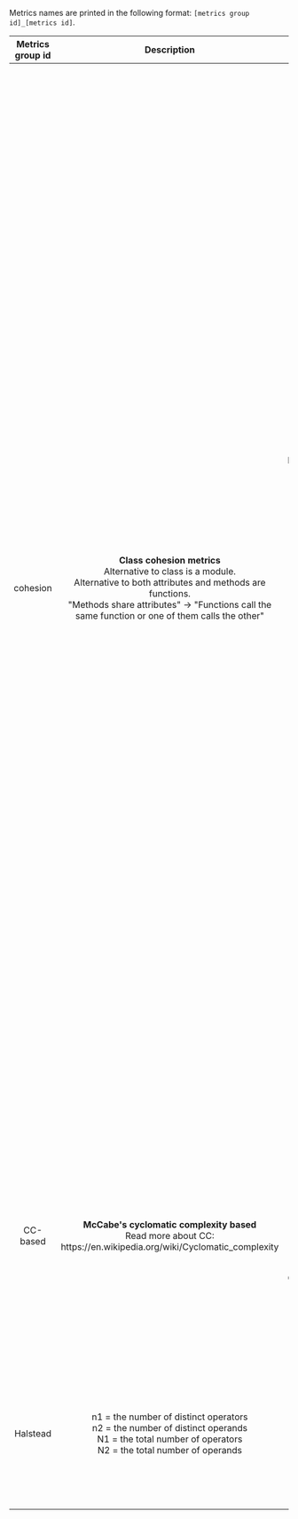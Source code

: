 Metrics names are printed in the following format: `[metrics group id]_[metrics id]`.

<table align="center">
    <thead>
        <tr>
            <th>Metrics group id</th>
            <th>Description</th>
            <th>Metrics id</th>
            <th>Description</th>
        </tr>
    </thead>
    <tbody align="center">
        <tr>
            <td rowspan=5>cohesion</td>
            <td rowspan=5>
                <b>Class cohesion metrics</b><br />
                Alternative to class is a module.<br />
                Alternative to both attributes and methods are functions.<br />
                "Methods share attributes" -> "Functions call the same function or one of them calls the other"
            </td>
            <td align="center">LCOM1</td>
            <td><i>Original definition:</i> Number of pairs of methods that do not share attributes</td>
        </tr>
        <tr>
            <td>LCOM2</td>
            <td><i>Original definition:</i><br />
                P = Number of pairs of methods that do not share attributes<br />
                Q = Number of pairs of methods that share attributes<br />
                LCOM2 = max(P - Q, 0)</td>
        </tr>
        <tr>
            <td>LCOM34</td>
            <td>LCOM3 = Number of disjoint components in the graph that represents each method as a
                node and the sharing of at least one attribute as an edge <br />
                LCOM4 = Similar to LCOM3 and additional edges are used to represent method invocations <br />
                <i>In our interpretation LCOM3 and LCOM4 give the same values.</i>
            </td>
        </tr>
        <tr>
            <td>LCOM5</td>
            <td>
                <i>Original definition:</i>
                <img src="https://render.githubusercontent.com/render/math?math=\frac{a-kl}{l-kl}">, where
                <img src="https://render.githubusercontent.com/render/math?math=l">
                is the number of attributes,
                <img src="https://render.githubusercontent.com/render/math?math=k">
                is the number of methods, and
                <img src="https://render.githubusercontent.com/render/math?math=a">
                is the summation of the number of distinct attributes accessed by each method in a class <br />
                <i>Our interpretation:</i>
                Instead of
                <img src="https://render.githubusercontent.com/render/math?math=kl"> we use maximum possible number of edges
                in graph where nodes are functions and edges are used to represent one function calling another.
            </td>
        </tr>
        <tr>
            <td>COH</td>
            <td> <i>Original definition:</i>
                 <img src="https://render.githubusercontent.com/render/math?math=\frac{a}{kl}">, where 
                 <img src="https://render.githubusercontent.com/render/math?math=a">,
                 <img src="https://render.githubusercontent.com/render/math?math=k">, and
                 <img src="https://render.githubusercontent.com/render/math?math=l">
                 have the same definitions as above <br />
                <i>Our interpretation:</i> Like in LCOM5.
            </td>
        </tr>
        <tr>
            <td rowspan=3>CC-based</td>
            <td rowspan=3>
                <b>McCabe's cyclomatic complexity based</b><br />
                Read more about CC: https://en.wikipedia.org/wiki/Cyclomatic_complexity
            </td>
            <td align="center">CC-ord</td>
            <td>
                Traditional cyclomatic complexity
            </td>
        </tr>
        <tr>
            <td align="center">CC-rec</td>
            <td>
                CC-ord + [Number of recursive calls]
            </td>
        </tr>
        <tr>
            <td align="center">CC-mod</td>
            <td>
                Modified cyclomatic complexity. <br/>
                Like CC-ord but count <br/>
                <code> match E0 with | P1 -> E1 ... | PN -> EN </code> <br/>
                as 1 decision point instead of (N - 1) (but still count guards).
            </td>
        </tr>
        <tr>
            <td rowspan=5>Halstead</td>
            <td rowspan=5>
                n1 = the number of distinct operators <br/>
                n2 = the number of distinct operands <br/>
                N1 = the total number of operators <br/>
                N2 = the total number of operands
            </td>
            <td align="center">n</td>
            <td>
                Program vocabulary:
                n1 + n2
            </td>
        </tr>
        <tr>
            <td align="center">N</td>
            <td>
                Program length:
                N1 + N2
            </td>
        </tr>
        <tr>
            <td align="center">V</td>
            <td>
                Volume:
                N * log2(n)
            </td>
        </tr>
        <tr>
            <td align="center">D</td>
            <td>
                Difficulty:
                (n1 / 2) * (N2 / n2)
            </td>
        </tr>
        <tr>
            <td align="center">E</td>
            <td>
                Effort:
                V * D
            </td>
        </tr>
    </tbody>
</table>
